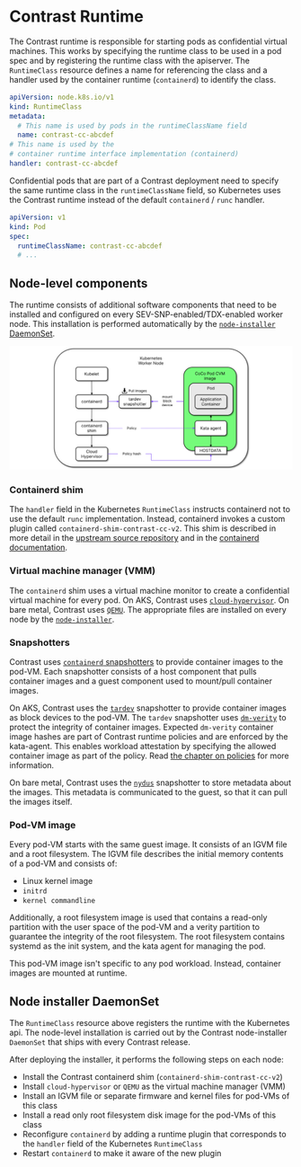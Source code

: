 # Contrast Runtime

The Contrast runtime is responsible for starting pods as confidential virtual machines.
This works by specifying the runtime class to be used in a pod spec and by registering the runtime class with the apiserver.
The `RuntimeClass` resource defines a name for referencing the class and
a handler used by the container runtime (`containerd`) to identify the class.

```yaml
apiVersion: node.k8s.io/v1
kind: RuntimeClass
metadata:
  # This name is used by pods in the runtimeClassName field
  name: contrast-cc-abcdef
# This name is used by the
# container runtime interface implementation (containerd)
handler: contrast-cc-abcdef
```

Confidential pods that are part of a Contrast deployment need to specify the
same runtime class in the `runtimeClassName` field, so Kubernetes uses the
Contrast runtime instead of the default `containerd` / `runc` handler.

```yaml
apiVersion: v1
kind: Pod
spec:
  runtimeClassName: contrast-cc-abcdef
  # ...
```

## Node-level components

The runtime consists of additional software components that need to be installed
and configured on every SEV-SNP-enabled/TDX-enabled worker node.
This installation is performed automatically by the [`node-installer` DaemonSet](#node-installer-daemonset).

![Runtime components](../_media/runtime.svg)

### Containerd shim

The `handler` field in the Kubernetes `RuntimeClass` instructs containerd not to use the default `runc` implementation.
Instead, containerd invokes a custom plugin called `containerd-shim-contrast-cc-v2`.
This shim is described in more detail in the [upstream source repository](https://github.com/kata-containers/kata-containers/tree/3.4.0/src/runtime) and in the [containerd documentation](https://github.com/containerd/containerd/blob/main/core/runtime/v2/README.md).

### Virtual machine manager (VMM)

The `containerd` shim uses a virtual machine monitor to create a confidential virtual machine for every pod.
On AKS, Contrast uses [`cloud-hypervisor`](https://www.cloudhypervisor.org).
On bare metal, Contrast uses [`QEMU`](https://www.qemu.org/).
The appropriate files are installed on every node by the [`node-installer`](#node-installer-daemonset).

### Snapshotters

Contrast uses [`containerd` snapshotters](https://github.com/containerd/containerd/tree/v1.7.16/docs/snapshotters/README.md) to provide container images to the pod-VM.
Each snapshotter consists of a host component that pulls container images and a guest component used to mount/pull container images.

On AKS, Contrast uses the [`tardev`](https://github.com/kata-containers/tardev-snapshotter) snapshotter to provide container images as block devices to the pod-VM.
The `tardev` snapshotter uses [`dm-verity`](https://docs.kernel.org/admin-guide/device-mapper/verity.html) to protect the integrity of container images.
Expected `dm-verity` container image hashes are part of Contrast runtime policies and are enforced by the kata-agent.
This enables workload attestation by specifying the allowed container image as part of the policy. Read [the chapter on policies](policies.md) for more information.

On bare metal, Contrast uses the [`nydus`](https://github.com/containerd/nydus-snapshotter) snapshotter to store metadata about the images. This metadata is communicated to the guest, so that it can pull the images itself.

### Pod-VM image

Every pod-VM starts with the same guest image. It consists of an IGVM file and a root filesystem.
The IGVM file describes the initial memory contents of a pod-VM and consists of:

- Linux kernel image
- `initrd`
- `kernel commandline`

Additionally, a root filesystem image is used that contains a read-only partition with the user space of the pod-VM and a verity partition to guarantee the integrity of the root filesystem.
The root filesystem contains systemd as the init system, and the kata agent for managing the pod.

This pod-VM image isn't specific to any pod workload. Instead, container images are mounted at runtime.

## Node installer DaemonSet

The `RuntimeClass` resource above registers the runtime with the Kubernetes api.
The node-level installation is carried out by the Contrast node-installer
`DaemonSet` that ships with every Contrast release.

After deploying the installer, it performs the following steps on each node:

- Install the Contrast containerd shim (`containerd-shim-contrast-cc-v2`)
- Install `cloud-hypervisor` or `QEMU` as the virtual machine manager (VMM)
- Install an IGVM file or separate firmware and kernel files for pod-VMs of this class
- Install a read only root filesystem disk image for the pod-VMs of this class
- Reconfigure `containerd` by adding a runtime plugin that corresponds to the `handler` field of the Kubernetes `RuntimeClass`
- Restart `containerd` to make it aware of the new plugin
